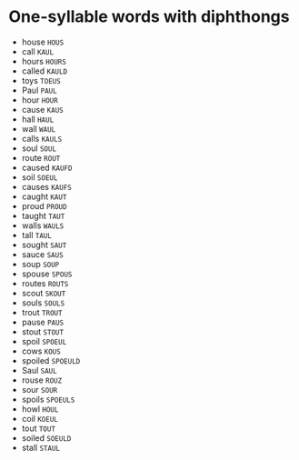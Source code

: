 # One-syllable words with diphthongs

* house `HOUS`
* call `KAUL`
* hours `HOURS`
* called `KAULD`
* toys `TOEUS`
* Paul `PAUL`
* hour `HOUR`
* cause `KAUS`
* hall `HAUL`
* wall `WAUL`
* calls `KAULS`
* soul `SOUL`
* route `ROUT`
* caused `KAUFD`
* soil `SOEUL`
* causes `KAUFS`
* caught `KAUT`
* proud `PROUD`
* taught `TAUT`
* walls `WAULS`
* tall `TAUL`
* sought `SAUT`
* sauce `SAUS`
* soup `SOUP`
* spouse `SPOUS`
* routes `ROUTS`
* scout `SKOUT`
* souls `SOULS`
* trout `TROUT`
* pause `PAUS`
* stout `STOUT`
* spoil `SPOEUL`
* cows `KOUS`
* spoiled `SPOEULD`
* Saul `SAUL`
* rouse `ROUZ`
* sour `SOUR`
* spoils `SPOEULS`
* howl `HOUL`
* coil `KOEUL`
* tout `TOUT`
* soiled `SOEULD`
* stall `STAUL`
